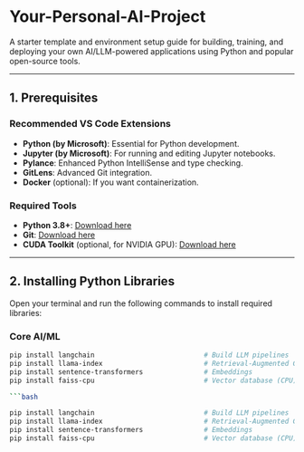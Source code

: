 # Your-Personal-AI-Project

A starter template and environment setup guide for building, training, and deploying your own AI/LLM-powered applications using Python and popular open-source tools.

---

## 1. Prerequisites

### Recommended VS Code Extensions
- **Python (by Microsoft)**: Essential for Python development.
- **Jupyter (by Microsoft)**: For running and editing Jupyter notebooks.
- **Pylance**: Enhanced Python IntelliSense and type checking.
- **GitLens**: Advanced Git integration.
- **Docker** (optional): If you want containerization.

### Required Tools
- **Python 3.8+**: [Download here](https://www.python.org/downloads/)
- **Git**: [Download here](https://git-scm.com/downloads)
- **CUDA Toolkit** (optional, for NVIDIA GPU): [Download here](https://developer.nvidia.com/cuda-toolkit)

---

## 2. Installing Python Libraries

Open your terminal and run the following commands to install required libraries:

### Core AI/ML
```bash
pip install langchain                           # Build LLM pipelines
pip install llama-index                         # Retrieval-Augmented Generation (RAG)
pip install sentence-transformers               # Embeddings
pip install faiss-cpu                           # Vector database (CPU)

```bash

pip install langchain                           # Build LLM pipelines
pip install llama-index                         # Retrieval-Augmented Generation (RAG)
pip install sentence-transformers               # Embeddings
pip install faiss-cpu                           # Vector database (CPU)

